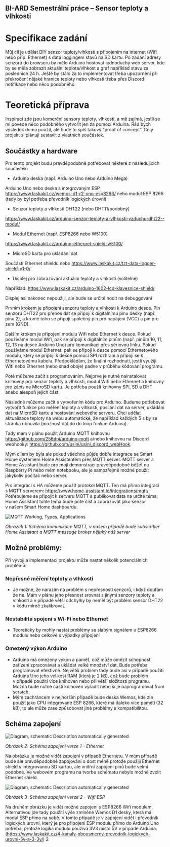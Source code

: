 ﻿## BI-ARD Semestrální práce – Sensor teploty a vlhkosti
# Specifikace zadání
Můj cíl je udělat DIY senzor teploty/vlhkosti s připojením na internet (Wifi nebo příp. Ethernet) s data loggingem stavů na SD kartu. Po zadání adresy senzoru do browseru by mělo Arduino hostovat jednoduchý web server, kde by se měla zobrazit aktuální teplota/vlhkost a graf například stavu za posledních 24 h. Ještě by stálo za to implementovat třeba upozornění při překročení nějaké hranice teploty nebo vlhkosti třeba přes Discord notifikace nebo něco podobného.
# Teoretická příprava
Inspirací zde jsou komerční sensory teploty, vlhkosti, a mě zajímá, jestli se mi povede něco podobného vytvořit jen za pomocí Arduina. Rád bych výsledek doma použil, ale bude to spíš takový “proof of concept”. Celý projekt si plánuji sestavit z vlastních součástek.

## Součástky a hardware
Pro tento projekt budu pravděpodobně potřebovat některé z následujících součástek:

- Arduino deska (např. Arduino Uno nebo Arduino Mega)

Arduino Uno nebo deska s integrovaným ESP <https://www.laskakit.cz/wemos-d1-r2-uno-esp8266/> nebo modul ESP 8266 (tady by byl potřeba převodník logických úrovní)[](https://www.laskakit.cz/wemos-d1-r2-uno-esp8266/)

- Senzor teploty a vlhkosti DHT22 (nebo DHT11/podobný)

<https://www.laskakit.cz/arduino-senzor-teploty-a-vlhkosti-vzduchu-dht22--modul/>

- Modul Ethernet (např. ESP8266 nebo W5100)

<https://www.laskakit.cz/arduino-ethernet-shield-w5100/>

- MicroSD karta pro ukládání dat

Součástí Ethernet shieldu nebo <https://www.laskakit.cz/tzt-data-logger-shield-v1-0/>

- Displej pro zobrazování aktuální teploty a vlhkosti (volitelné)

Například: <https://www.laskakit.cz/arduino-1602-lcd-klavesnice-shield/>

Displej asi nakonec nepoužiji, ale bude se určitě hodit na debuggování

Prvním krokem je připojení senzoru teploty a vlhkosti k Arduino desce. Pin senzoru DHT22 pro přenos dat se připojí k digitálnímu pinu desky (např. pinu 2), a kromě toho se připojí společný pin pro napájení (VCC) a pin pro zem (GND).

Dalším krokem je připojení modulu Wifi nebo Ethernet k desce. Pokud používáme modul Wifi, pak se připojí k digitálním pinům (např. pinům 10, 11, 12, 13 na desce Arduino Uno) pro komunikaci přes sériovou linku. Pokud používáme modul Ethernet, pak se připojí k desce pomocí Ethernetového modulu, který se připojí k desce pomocí SPI rozhraní a připojí se k Ethernetovému kabelu. Předpokládám, že finální rozhodnutí, jestli využiji Wifi nebo Ethernet (nebo snad oboje) padne v průběhu kódování programu.

Poté můžeme začít s programováním. Nejprve je nutné nainstalovat knihovny pro senzor teploty a vlhkosti, modul Wifi nebo Ethernet a knihovny pro zápis na MicroSD kartu. Je potřeba použít knihovny SPI, SD a DHT anebo alespoň jejich část.

Následně můžeme začít s vytvořením kódu pro Arduino. Budeme potřebovat vytvořit funkce pro měření teploty a vlhkosti, posílání dat na server, ukládání dat na MicroSD kartu a hostování webového serveru. Chci udělat aktualizace teploty na webu automatické, že například každých 5 s by se stránka obnovila (možnost dát do do loop funkce Arduina).

Tady mám v plánu použít Arduino MQTT knihovnu <https://github.com/256dpi/arduino-mqtt> a/nebo knihovnu na Discord webhooky: <https://github.com/usini/usini_discord_webHook>.

Mým cílem by byla ale pokud všechno půjde dobře integrace se Smart Home systémem Home Assistentem přes MQTT server. MQTT server a Home Assistant bude pro mojí demonstraci pravděpodobně běžet na Raspberry Pi nebo mém notebooku, ale je samozřejmě možné použít jakýkoliv počítač nebo server.

Pro integraci s HA můžeme použít protokol MQTT. Ten má přímo integraci s MQTT serverem: <https://www.home-assistant.io/integrations/mqtt/>. Potřebujeme se připojit k serveru MQTT a publikovat data na určité téma, Home Assistant tohle téma bude poté číst a zobrazovat jako senzor v našem Smart Home dashboardu.

![MQTT Working, Types, Applications](img/t/1.png)

*Obrázek 1: Schéma komunikace MQTT, v našem případě bude subscriber Home Assistant a MQTT message broker nějaký náš server*

## Možné problémy:

Při vývoji a implementaci projektu může nastat několik potenciálních problémů:
### Nepřesné měření teploty a vlhkosti
- Je možné, že narazím na problém s nepřesností senzorů, i když doufám že ne. Mám v plánu jeho přesnost srovnat s jinými senzory teploty a vlhkosti a v případě větší odchylky by neměl být problém sensor DHT22 v kódu mírně zkalibrovat.
### Nestabilita spojení s Wi-Fi nebo Ethernet
- Teoreticky by mohly nastat problémy se slabým signálem u ESP8266 modulu nebo celkově s výpadky připojení
### Omezený výkon Arduino
- Arduino má omezený výkon a paměť, což může omezit schopnost zařízení zpracovávat a ukládat velké množství dat. Bude potřeba programovat efektivně. Největší problém tady bude asi v případě použití Arduina Uno jeho velikost RAM (která je 2 kB), což bude problém v případě použití více knihoven nebo při větší složitosti programu. Možná bude nutné části knihoven vyřadit nebo si je naprogramovat from scratch. 
- Mým zachráncem v nejhorším případě bude deska Wemos, kde zle použít jako CPU integrované ESP 8266, které má daleko více paměti (32 kB), to ale může zase způsobovat jiné problémy s kompatibilitou.

## Schéma zapojení
![Diagram, schematic
Description automatically generated](img/t/2.png)

*Obrázek 2: Schéma zapojení verze 1 - Ethernet*

Na obrázku je možné vidět zapojení v případě Ethernetu. V mém případě bude ale pravděpodobně zapojování o dost méně protože použiji Ethernet shield s integrovanou SD kartou, ale vnitřní zapojení pinů bude velmi podobné. Ve webovém programu na tvorbu schématu nebylo možné zvolit Ethernet shield.

![Diagram, schematic
Description automatically generated](img/t/3.png)

*Obrázek 3: Schéma zapojení verze 2 – Wifi ESP*

Na druhém obrázku je vidět možné zapojení s ESP8266 Wifi modulem. Alternativou jde tady použití výše zmíněné Wemos D1 desky, která má modul ESP přímo na sobě. V tomto případě je v zapojení vidět i převodník logických úrovní, který je pro připojení ESP modulu přímo do Arduino Uno potřeba, protože logika modulu používá 3V3 místo 5V v případě Arduina. (<https://www.laskakit.cz/4-kanaly-obousmerny-prevodnik-logickych-urovni-5v-a-3-3v/>)
2
